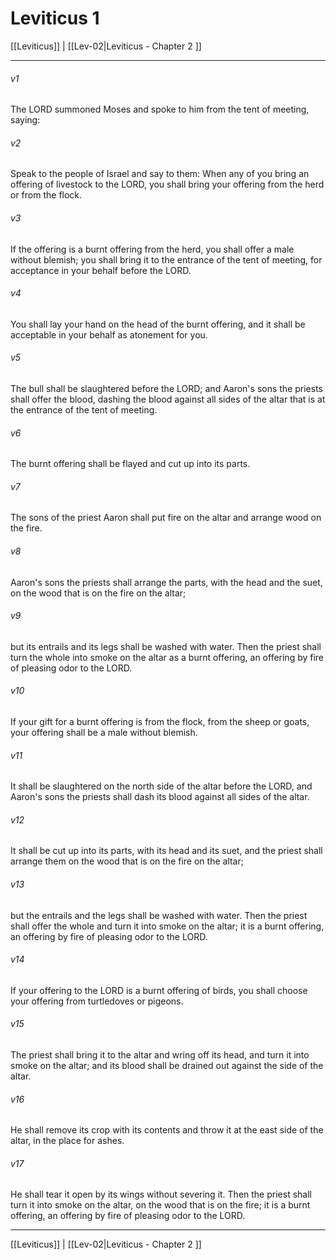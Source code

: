 # Leviticus 1

[[Leviticus]] | [[Lev-02|Leviticus - Chapter 2 ]]
***

###### v1
The LORD summoned Moses and spoke to him from the tent of meeting, saying:
###### v2
Speak to the people of Israel and say to them: When any of you bring an offering of livestock to the LORD, you shall bring your offering from the herd or from the flock.
###### v3
If the offering is a burnt offering from the herd, you shall offer a male without blemish; you shall bring it to the entrance of the tent of meeting, for acceptance in your behalf before the LORD.
###### v4
You shall lay your hand on the head of the burnt offering, and it shall be acceptable in your behalf as atonement for you.
###### v5
The bull shall be slaughtered before the LORD; and Aaron's sons the priests shall offer the blood, dashing the blood against all sides of the altar that is at the entrance of the tent of meeting.
###### v6
The burnt offering shall be flayed and cut up into its parts.
###### v7
The sons of the priest Aaron shall put fire on the altar and arrange wood on the fire.
###### v8
Aaron's sons the priests shall arrange the parts, with the head and the suet, on the wood that is on the fire on the altar;
###### v9
but its entrails and its legs shall be washed with water. Then the priest shall turn the whole into smoke on the altar as a burnt offering, an offering by fire of pleasing odor to the LORD.
###### v10
If your gift for a burnt offering is from the flock, from the sheep or goats, your offering shall be a male without blemish.
###### v11
It shall be slaughtered on the north side of the altar before the LORD, and Aaron's sons the priests shall dash its blood against all sides of the altar.
###### v12
It shall be cut up into its parts, with its head and its suet, and the priest shall arrange them on the wood that is on the fire on the altar;
###### v13
but the entrails and the legs shall be washed with water. Then the priest shall offer the whole and turn it into smoke on the altar; it is a burnt offering, an offering by fire of pleasing odor to the LORD.
###### v14
If your offering to the LORD is a burnt offering of birds, you shall choose your offering from turtledoves or pigeons.
###### v15
The priest shall bring it to the altar and wring off its head, and turn it into smoke on the altar; and its blood shall be drained out against the side of the altar.
###### v16
He shall remove its crop with its contents and throw it at the east side of the altar, in the place for ashes.
###### v17
He shall tear it open by its wings without severing it. Then the priest shall turn it into smoke on the altar, on the wood that is on the fire; it is a burnt offering, an offering by fire of pleasing odor to the LORD.

***

[[Leviticus]] | [[Lev-02|Leviticus - Chapter 2 ]]
